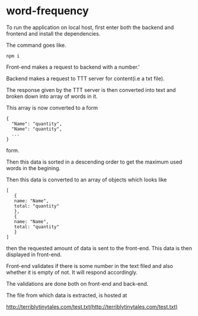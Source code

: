 # word-frequency

To run the application on local host, first enter both the backend and frontend and install the dependencies.

The command goes like.

```
npm i
```

Front-end makes a request to backend with a number.'

Backend makes a request to TTT server for content(i.e a txt file).

The response given by the TTT server is then converted into text and broken down into array of words in it.

This array is now converted to a form 
```
{
  "Name": "quantity",
  "Name": "quantity",
  ...
}
```
form.

Then this data is sorted in a descending order to get the maximum used words in the begining.

Then this data is converted to an array of objects which looks like
```
[
   {
   name: "Name",
   total: "quantity"
   },
   {
   name: "Name",
   total: "quantity"
   }
]
```

then the requested amount of data is sent to the front-end. This data is then displayed in front-end.

Front-end validates if there is some number in the text filed and also whether it is empty of not. It will respond accordingly.

The validations are done both on front-end and back-end. 

The file from which data is extracted, is hosted at 

http://terriblytinytales.com/test.txt(http://terriblytinytales.com/test.txt)



